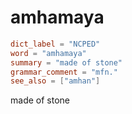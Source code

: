 # amhamaya

``` toml
dict_label = "NCPED"
word = "amhamaya"
summary = "made of stone"
grammar_comment = "mfn."
see_also = ["amhan"]
```

made of stone

